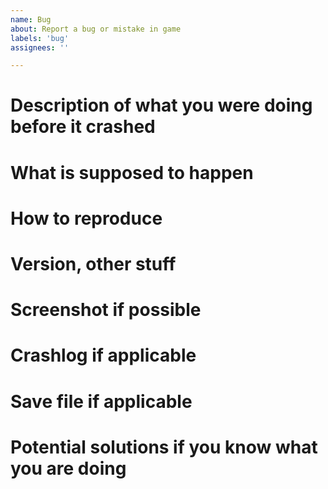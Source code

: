 ```yaml
---
name: Bug
about: Report a bug or mistake in game
labels: 'bug'
assignees: ''

---
```


# Description of what you were doing before it crashed

# What is supposed to happen

# How to reproduce

# Version, other stuff

# Screenshot if possible

# Crashlog if applicable

# Save file if applicable

# Potential solutions if you know what you are doing